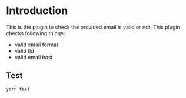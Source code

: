 # Introduction
This is the plugin to check the provided email is valid or not.
This plugin checks following things:
- valid email format
- valid tld
- valid email host

## Test
`yarn test`
